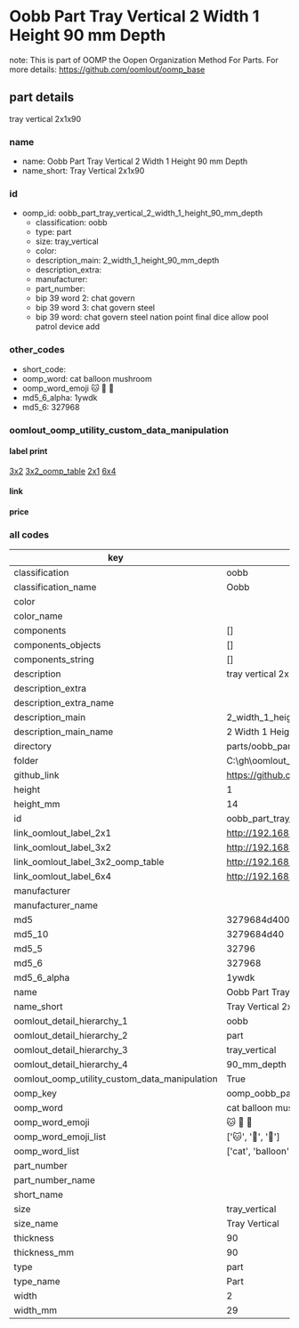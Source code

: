 # Oobb Part Tray Vertical 2 Width 1 Height 90 mm Depth  

note: This is part of OOMP the Oopen Organization Method For Parts. For more details: https://github.com/oomlout/oomp_base

##  part details
  



tray vertical 2x1x90



### name
* name: Oobb Part Tray Vertical 2 Width 1 Height 90 mm Depth
* name_short: Tray Vertical 2x1x90 
### id
* oomp_id: oobb_part_tray_vertical_2_width_1_height_90_mm_depth
  * classification: oobb
  * type: part
  * size: tray_vertical
  * color: 
  * description_main: 2_width_1_height_90_mm_depth
  * description_extra: 
  * manufacturer: 
  * part_number: 
  * bip 39 word 2: chat govern
  * bip 39 word 3: chat govern steel
  * bip 39 word: chat govern steel nation point final dice allow pool patrol device add

### other_codes
* short_code: 
* oomp_word: cat balloon mushroom
* oomp_word_emoji :cat: :balloon: :mushroom:
* md5_6_alpha: 1ywdk
* md5_6: 327968






### oomlout_oomp_utility_custom_data_manipulation
#### label print
[3x2](http://192.168.1.245:1112/?label=oomp%201ywdk)
[3x2_oomp_table](http://192.168.1.108:1112/?label=oomp%201ywdk)
[2x1](http://192.168.1.242:1112/?label=oomp%201ywdk)
[6x4](http://192.168.1.55:1112/?label=oomp%201ywdk)    

#### link

                              

#### price







### all codes 
| key | value |  
| --- | --- |  
| classification | oobb |  
| classification_name | Oobb |  
| color |  |  
| color_name |  |  
| components | [] |  
| components_objects | [] |  
| components_string | [] |  
| description | tray vertical 2x1x90 |  
| description_extra |  |  
| description_extra_name |  |  
| description_main | 2_width_1_height_90_mm_depth |  
| description_main_name | 2 Width 1 Height 90 mm Depth |  
| directory | parts/oobb_part_tray_vertical_2_width_1_height_90_mm_depth |  
| folder | C:\gh\oomlout_oobb_version_4_generated_parts\parts\oobb_part_tray_vertical_2_width_1_height_90_mm_depth |  
| github_link | https://github.com/oomlout/oomlout_oomp_part_src/tree/main/parts/oobb_part_tray_vertical_2_width_1_height_90_mm_depth |  
| height | 1 |  
| height_mm | 14 |  
| id | oobb_part_tray_vertical_2_width_1_height_90_mm_depth |  
| link_oomlout_label_2x1 | http://192.168.1.242:1112/?label=oomp%201ywdk |  
| link_oomlout_label_3x2 | http://192.168.1.245:1112/?label=oomp%201ywdk |  
| link_oomlout_label_3x2_oomp_table | http://192.168.1.108:1112/?label=oomp%201ywdk |  
| link_oomlout_label_6x4 | http://192.168.1.55:1112/?label=oomp%201ywdk |  
| manufacturer |  |  
| manufacturer_name |  |  
| md5 | 3279684d4006a7ad5a53a935aa594136 |  
| md5_10 | 3279684d40 |  
| md5_5 | 32796 |  
| md5_6 | 327968 |  
| md5_6_alpha | 1ywdk |  
| name | Oobb Part Tray Vertical 2 Width 1 Height 90 mm Depth |  
| name_short | Tray Vertical 2x1x90  |  
| oomlout_detail_hierarchy_1 | oobb |  
| oomlout_detail_hierarchy_2 | part |  
| oomlout_detail_hierarchy_3 | tray_vertical |  
| oomlout_detail_hierarchy_4 | 90_mm_depth |  
| oomlout_oomp_utility_custom_data_manipulation | True |  
| oomp_key | oomp_oobb_part_tray_vertical_2_width_1_height_90_mm_depth |  
| oomp_word | cat balloon mushroom |  
| oomp_word_emoji | :cat: :balloon: :mushroom: |  
| oomp_word_emoji_list | [':cat:', ':balloon:', ':mushroom:'] |  
| oomp_word_list | ['cat', 'balloon', 'mushroom'] |  
| part_number |  |  
| part_number_name |  |  
| short_name |  |  
| size | tray_vertical |  
| size_name | Tray Vertical |  
| thickness | 90 |  
| thickness_mm | 90 |  
| type | part |  
| type_name | Part |  
| width | 2 |  
| width_mm | 29 |  
